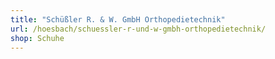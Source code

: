 ```yaml
---
title: "Schüßler R. & W. GmbH Orthopedietechnik"
url: /hoesbach/schuessler-r-und-w-gmbh-orthopedietechnik/
shop: Schuhe
---
```

